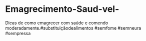 # Emagrecimento-Saud-vel-
Dicas de como emagrecer com saúde e comendo moderadamente.#substituiçãodealimentos #semfome #semneura #sempressa
